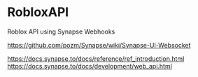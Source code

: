 # RobloxAPI
Roblox API using Synapse Webhooks

https://github.com/pozm/Synapse/wiki/Synapse-UI-Websocket

https://docs.synapse.to/docs/reference/ref_introduction.html
https://docs.synapse.to/docs/development/web_api.html
